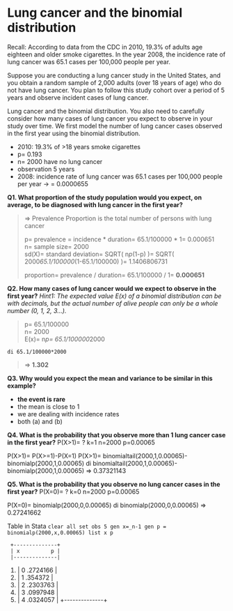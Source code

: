# Lung cancer and the binomial distribution

Recall: According to data from the CDC in 2010, 19.3% of adults age eighteen and older smoke cigarettes. In the year 2008, the incidence rate of lung cancer was 65.1 cases per 100,000 people per year.

Suppose you are conducting a lung cancer study in the United States, and you obtain a random sample of 2,000 adults (over 18 years of age) who do not have lung cancer. You plan to follow this study cohort over a period of 5 years and observe incident cases of lung cancer.

Lung cancer and the binomial distribution. You also need to carefully consider how many cases of lung cancer you expect to observe in your study over time. We first model the number of lung cancer cases observed in the first year using the binomial distribution.

- 2010: 19.3% of >18 years smoke cigarettes
- p= 0.193
- n= 2000 have no lung cancer
- observation 5 years
- 2008: incidence rate of lung cancer was 65.1 cases per 100,000 people per year -> = 0.0000655

**Q1. What proportion of the study population would you expect, on average, to be diagnosed with lung cancer in the first year?**
	   
>	=> Prevalence Proportion is the total number of persons with lung cancer  
>
>	p= prevalence = incidence * duration= 65.1/100000 * 1= 0.000651  
>	n= sample size= 2000  
>	sd(X)= standard deviation= SQRT( n*p*(1-p) )= SQRT( 2000*65.1/100000*(1-65.1/100000) )= 1.1406806731  
>
>	proportion= prevalence / duration= 65.1/100000 / 1= **0.000651**

**Q2. How many cases of lung cancer would we expect to observe in the first year?**
*Hint1: The expected value E(x) of a binomial distribution can be with decimals, but the actual number of alive people can only be a whole number (0, 1, 2, 3...).*   
	   
>	p= 65.1/100000  
>	n= 2000  
>	E(x)= n*p= 65.1/100000*2000  

	di 65.1/100000*2000  

>	=> **1.302**

**Q3. Why would you expect the mean and variance to be similar in this example?**
- **the event is rare**
- the mean is close to 1 
- we are dealing with incidence rates 
- both (a) and (b)

**Q4. What is the probability that you observe more than 1 lung cancer case in the first year?**
P(X>1)= ?
k=1
n=2000
p=0.00065

P(X>1)= P(X>=1)-P(X=1)
P(X>1)= binomialtail(2000,1,0.00065)-binomialp(2000,1,0.00065)
di binomialtail(2000,1,0.00065)-binomialp(2000,1,0.00065)
=> 0.37321143


**Q5. What is the probability that you observe no lung cancer cases in the first year?**
P(X=0)= ?
k=0
n=2000
p=0.00065

P(X=0)= binomialp(2000,0,0.00065)
di binomialp(2000,0,0.00065)
=> 0.27241662

Table in Stata
`clear all
set obs 5
gen x=_n-1
gen p = binomialp(2000,x,0.00065)
list x p`

     +--------------+
     | x          p |
     |--------------|
  1. | 0   .2724166 |
  2. | 1    .354372 |
  3. | 2   .2303763 |
  4. | 3   .0997948 |
  5. | 4   .0324057 |
     +--------------+



